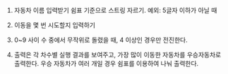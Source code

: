 1. 자동차 이름 입력받기
   쉼표 기준으로 스트링 자르기.
   예외: 5글자 이하가 아닐 때

2. 이동을 몇 번 시도할지 입력하기

3. 0~9 사이 수 중에서 무작위로 돌렸을 때, 4 이상인 경우만 전진한다.

4. 출력은 각 차수별 실행 결과를 보여주고, 가장 많이 이동한 자동차를 우승자동차로 출력한다.
   우승 자동차가 여러 개일 경우 쉼표를 이용하여 나눠 출력한다.
